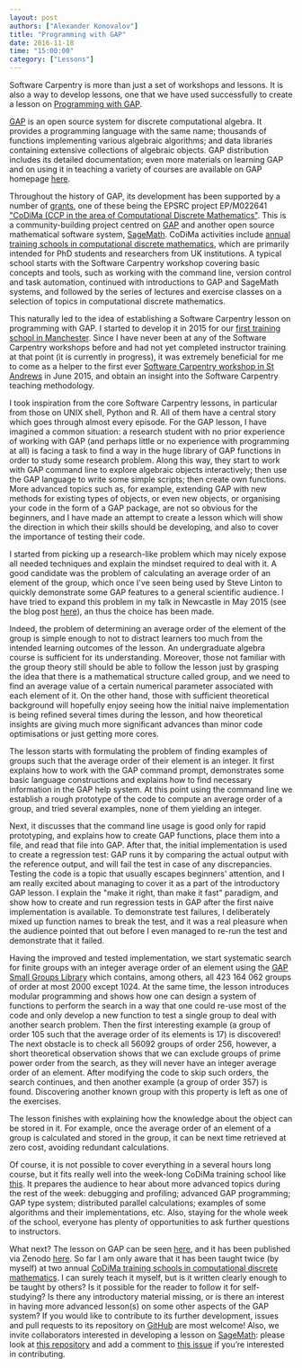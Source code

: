 ```yaml
---
layout: post
authors: ["Alexander Konovalov"]
title: "Programming with GAP"
date: 2016-11-18
time: "15:00:00"
category: ["Lessons"]
---
```


 Software Carpentry is more than just a set of workshops and lessons. It is
 also a way to develop lessons, one that we have used successfully to create
 a lesson on [Programming with GAP](http://alex-konovalov.github.io/gap-lesson/).

[GAP](http://www.gap-system.org/) is an open source system for discrete
computational algebra. It provides a programming language with the same name;
thousands of functions implementing various algebraic algorithms; and data
libraries containing extensive collections of algebraic objects. GAP
distribution includes its detailed documentation; even more materials on
learning GAP and on using it in teaching a variety of courses are available
on GAP homepage [here](http://www.gap-system.org/Doc/doc.html).

Throughout the history of GAP, its development has been supported by a
number of [grants](http://www.gap-system.org/Contacts/funding.html), one
of these being the EPSRC project EP/M022641 ["CoDiMa (CCP in the area of
Computational Discrete Mathematics"](http://www.codima.ac.uk/). This is
a community-building project centred on [GAP](http://www.gap-system.org/)
and another open source mathematical software system,
[SageMath](http://www.sagemath.org/). CoDiMa activities include [annual training
schools in computational discrete mathematics](http://www.codima.ac.uk/schools/),
which are primarily intended for PhD students and researchers from UK
institutions. A typical school starts with the Software Carpentry workshop
covering basic concepts and tools, such as working with the command line,
version control and task automation, continued with introductions to GAP
and SageMath systems, and followed by the series of lectures and exercise
classes on a selection of topics in computational discrete mathematics.

This naturally led to the idea of establishing a Software Carpentry lesson
on programming with GAP. I started to develop it in 2015 for our
[first training school in Manchester](http://www.codima.ac.uk/school2015/).
Since I have never been at any of the Software Carpentry workshops before and
had not yet completed instructor training at that point (it is currently in
progress), it was extremely beneficial for me to come as a helper to the first ever
[Software Carpentry workshop in St Andrews](https://lmwake.github.io/2015-06-18-StAndrews/)
in June 2015, and obtain an insight into the Software Carpentry teaching
methodology.

I took inspiration from the core Software Carpentry lessons,
in particular from those on UNIX shell, Python and R.
All of them have a central story which goes through almost every episode.
For the GAP lesson, I have imagined a common situation: a
research student with no prior experience of working with GAP (and perhaps
little or no experience with programming at all) is facing a task to find
a way in the huge library of GAP functions in order to study some research
problem. Along this way, they start to work with GAP command line to explore
algebraic objects interactively; then use the GAP language to write
some simple scripts; then create own functions. More advanced topics
such as, for example, extending GAP with new methods for existing types of
objects, or even new objects, or organising your code in the form of a GAP
package, are not so obvious for the beginners, and I have made an attempt
to create a lesson which will show the direction in which their skills should
be developing, and also to cover the importance of testing their code.

I started from picking up a research-like problem which may nicely expose
all needed techniques and explain the mindset required to deal with it.
A good candidate was the problem of calculating an average order of an element
of the group, which once I've seen being used by Steve Linton to quickly
demonstrate some GAP features to a general scientific audience. I have tried to
expand this problem in my talk in Newcastle in May 2015 (see the blog post
[here](http://www.codima.ac.uk/2015/07/01/average-order-of-group-elements-a-demo-of-test-driven-development-in-gap/)),
an thus the choice has been made.

Indeed, the problem of determining an average order of the element of the group
is simple enough to not to distract learners too much from the intended learning
outcomes of the lesson. An undergraduate algebra course is sufficient for its
understanding. Moreover, those not familiar with the group theory still should
be able to follow the lesson just by grasping the idea that there is a
mathematical structure called group, and we need to find an average value of a
certain numerical parameter associated with each element of it. On the other
hand, those with sufficient theoretical background will hopefully enjoy seeing
how the initial naive implementation is being refined several times during the
lesson, and how theoretical insights are giving much more significant advances
than minor code optimisations or just getting more cores.

The lesson starts with formulating the problem of finding examples of groups
such that the average order of their element is an integer. It first explains
how to work with the GAP command prompt, demonstrates some basic language
constructions and explains how to find necessary information in the GAP help system.
At this point using the command line we establish a rough prototype of the code to
compute an average order of a group, and tried several examples, none of them
yielding an integer.

Next, it discusses that the command line usage is good only for rapid
prototyping, and explains how to create GAP functions, place them into
a file, and read that file into GAP. After that, the initial implementation is
used to create a regression test: GAP runs it by comparing the actual output
with the reference output, and will fail the test in case of any discrepancies.
Testing the code is a topic that usually escapes beginners' attention,
and I am really excited about managing to cover it as a part of the introductory
GAP lesson. I explain the "make it right, than make it fast" paradigm, and
show how to create and run regression tests in GAP after the first naive
implementation is available. To demonstrate test failures, I deliberately mixed
up function names to break the test, and it was a real pleasure when the
audience pointed that out before I even managed to re-run the test and demonstrate
that it failed.

Having the improved and tested implementation, we start systematic search for
finite groups with an integer average order of an element using the
[GAP Small Groups Library](http://www.gap-system.org/Packages/sgl.html) which
contains, among others, all 423 164 062 groups of order at most 2000 except 1024.
At the same time, the lesson introduces modular programming and shows how one
can design a system of functions to perform the search in a way that one could re-use
most of the code and only develop a new function to test a single group to deal
with another search problem. Then the first interesting example
(a group of order 105 such that the average order of its elements is 17) is
discovered! The next obstacle is to check all 56092 groups of order 256, however,
a short theoretical observation shows that we can exclude groups of prime power
order from the search, as they will never have an integer average order of an
element. After modifying the code to skip such orders, the search continues, and
then another example (a group of order 357) is found. Discovering another known
group with this property is left as one of the exercises.

The lesson finishes with explaining how the knowledge about the object can be
stored in it. For example, once the average order of an element of a group is
calculated and stored in the group, it can be next time retrieved at zero cost,
avoiding redundant calculations.

Of course, it is not possible to cover everything in a several hours long
course, but it fits really well into the week-long CoDiMa training school like
[this](http://www.codima.ac.uk/school2016/). It prepares the audience to hear
about more advanced topics during the rest of the week: debugging and profiling;
advanced GAP programming; GAP type system; distributed parallel calculations;
examples of some algorithms and their implementations, etc. Also, staying for
the whole week of the school, everyone has plenty of opportunities to ask
further questions to instructors.

What next?
The lesson on GAP can be seen [here](http://alex-konovalov.github.io/gap-lesson/),
and it has been published via Zenodo [here](http://doi.org/10.5281/zenodo.167362).
So far I am only aware that it has been taught twice (by myself) at two annual
[CoDiMa training schools in computational discrete mathematics](http://www.codima.ac.uk/schools/).
I can surely teach it myself, but is it written clearly enough
to be taught by others? Is it possible for the reader to follow it for
self-studying? Is there any introductory material missing, or is there an
interest in having more advanced lesson(s) on some other aspects of
the GAP system? If you would like to contribute to its further development,
issues and pull requests to its repository on
[GitHub](https://github.com/alex-konovalov/gap-lesson) are most welcome!
Also, we invite collaborators interested in developing a lesson on
[SageMath](http://www.sagemath.org/): please look at
[this repository](https://github.com/alex-konovalov/sage-lesson) and
add a comment to [this issue](https://github.com/alex-konovalov/sage-lesson/issues/1)
if you’re interested in contributing.
